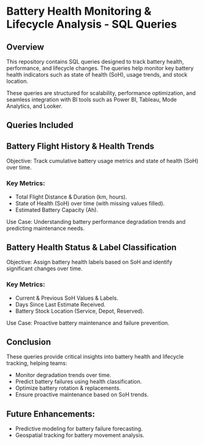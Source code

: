 # Battery Health Monitoring & Lifecycle Analysis - SQL Queries

## Overview

This repository contains SQL queries designed to track battery health, performance, and lifecycle changes. The queries help monitor key battery health indicators such as state of health (SoH), usage trends, and stock location.

These queries are structured for scalability, performance optimization, and seamless integration with BI tools such as Power BI, Tableau, Mode Analytics, and Looker.

## Queries Included

## Battery Flight History & Health Trends
Objective: Track cumulative battery usage metrics and state of health (SoH) over time.

### Key Metrics:
* Total Flight Distance & Duration (km, hours).
* State of Health (SoH) over time (with missing values filled).
* Estimated Battery Capacity (Ah).

Use Case: Understanding battery performance degradation trends and predicting maintenance needs.

## Battery Health Status & Label Classification
Objective: Assign battery health labels based on SoH and identify significant changes over time.

### Key Metrics:
* Current & Previous SoH Values & Labels.
* Days Since Last Estimate Received.
* Battery Stock Location (Service, Depot, Reserved).

Use Case: Proactive battery maintenance and failure prevention.

## Conclusion
These queries provide critical insights into battery health and lifecycle tracking, helping teams:
* Monitor degradation trends over time.
* Predict battery failures using health classification.
* Optimize battery rotation & replacements.
* Ensure proactive maintenance based on SoH trends.

## Future Enhancements:
* Predictive modeling for battery failure forecasting.
* Geospatial tracking for battery movement analysis.

  
